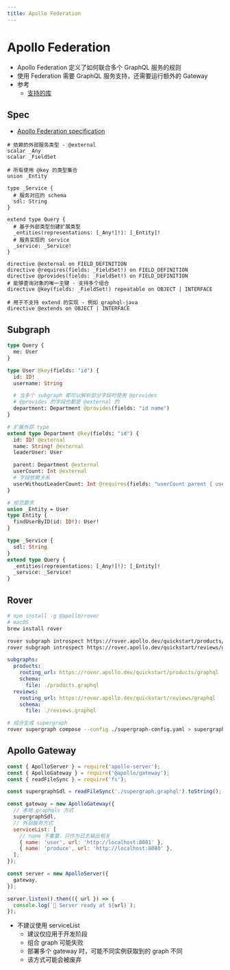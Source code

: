 ```yaml
---
title: Apollo Federation
---
```


# Apollo Federation

- Apollo Federation 定义了如何联合多个 GraphQL 服务的规则
- 使用 Federation 需要 GraphQL 服务支持，还需要运行额外的 Gateway
- 参考
  - [支持的库](https://www.apollographql.com/docs/federation/other-servers/)

## Spec

- [Apollo Federation specification](https://www.apollographql.com/docs/federation/federation-spec/)

```gql
# 依赖的外部服务类型 - @external
scalar _Any
scalar _FieldSet

# 所有使用 @key 的类型集合
union _Entity

type _Service {
  # 服务对应的 schema
  sdl: String
}

extend type Query {
  # 基于外部类型创建扩展类型
  _entities(representations: [_Any!]!): [_Entity]!
  # 服务实现的 service
  _service: _Service!
}

directive @external on FIELD_DEFINITION
directive @requires(fields: _FieldSet!) on FIELD_DEFINITION
directive @provides(fields: _FieldSet!) on FIELD_DEFINITION
# 能够查询对象的唯一主键 - 支持多个组合
directive @key(fields: _FieldSet!) repeatable on OBJECT | INTERFACE

# 用于不支持 extend 的实现 - 例如 graphql-java
directive @extends on OBJECT | INTERFACE
```

## Subgraph

```graphql
type Query {
  me: User
}

type User @key(fields: "id") {
  id: ID!
  username: String

  # 当多个 subgraph 都可以解析部分字段时使用 @provides
  # @provides 的字段也都是 @external 的
  department: Department @provides(fields: "id name")
}

# 扩展外部 type
extend type Department @key(fields: "id") {
  id: ID! @external
  name: String! @external
  leaderUser: User

  parent: Department @external
  userCount: Int @external
  # 字段依赖关系
  userWithoutLeaderCount: Int @requires(fields: "userCount parent { userCount }")
}

# 规范要求
union _Entity = User
type Entity {
  findUserByID(id: ID!): User!
}

type _Service {
  sdl: String
}
extend type Query {
  _entities(representations: [_Any!]!): [_Entity]!
  _service: _Service!
}
```

## Rover

```bash
# npm install -g @apollo/rover
# macOS
brew install rover

rover subgraph introspect https://rover.apollo.dev/quickstart/products/graphql > products.graphql
rover subgraph introspect https://rover.apollo.dev/quickstart/reviews/graphql > reviews.graphql
```

```yaml title="supergraph-config.yaml"
subgraphs:
  products:
    routing_url: https://rover.apollo.dev/quickstart/products/graphql
    schema:
      file: ./products.graphql
  reviews:
    routing_url: https://rover.apollo.dev/quickstart/reviews/graphql
    schema:
      file: ./reviews.graphql
```

```bash
# 组合生成 supergraph
rover supergraph compose --config ./supergraph-config.yaml > supergraph.graphql
```

## Apollo Gateway

```js
const { ApolloServer } = require('apollo-server');
const { ApolloGateway } = require('@apollo/gateway');
const { readFileSync } = require('fs');

const supergraphSdl = readFileSync('./supergraph.graphql').toString();

const gateway = new ApolloGateway({
  // 本地 graphqls 方式
  supergraphSdl,
  // 外部服务方式
  serviceList: [
    // name 不重要，只作为日志输出相关
    { name: 'user', url: 'http://localhost:8081' },
    { name: 'produce', url: 'http://localhost:8080' },
  ],
});

const server = new ApolloServer({
  gateway,
});

server.listen().then(({ url }) => {
  console.log(`🚀 Server ready at ${url}`);
});
```

- 不建议使用 serviceList
  - 建议仅应用于开发阶段
  - 组合 graph 可能失败
  - 部署多个 gateway 时，可能不同实例获取到的 graph 不同
  - 该方式可能会被废弃
